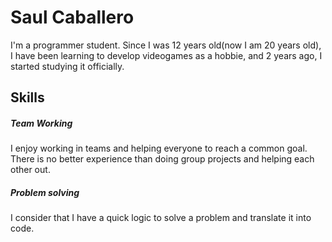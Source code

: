 # Saul Caballero

I'm a programmer student. Since I was 12 years old(now I am 20 years old), I have been learning to develop videogames as a hobbie, and 2 years ago, I started studying it officially. 

## Skills
##### Team Working
I enjoy working in teams and helping everyone to reach a common goal. There is no better experience than doing group projects and helping each other out.

##### Problem solving
I consider that I have a quick logic to solve a problem and translate it into code.
